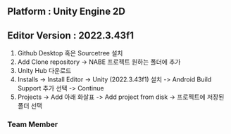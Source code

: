 ## Platform : Unity Engine 2D
## Editor Version : 2022.3.43f1

1. Github Desktop 혹은 Sourcetree 설치
2. Add Clone repository -> NABE 프로젝트 원하는 폴더에 추가
3. Unity Hub 다운로드
4. Installs -> Install Editor -> Unity (2022.3.43f1) 설치 -> Android Build Support 추가 선택 -> Continue
5. Projects -> Add 아래 화살표 -> Add project from disk -> 프로젝트에 저장된 폴더 선택

### Team Member
